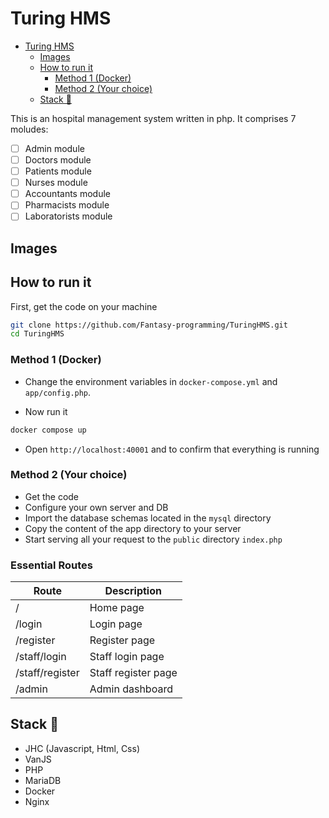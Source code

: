 # Turing HMS

<!--toc:start-->

- [Turing HMS](#turing-hms)
  - [Images](#images)
  - [How to run it](#how-to-run-it)
    - [Method 1 (Docker)](#method-1-docker)
    - [Method 2 (Your choice)](#method-2-your-choice)
  - [Stack 🎉](#stack-🎉)
  <!--toc:end-->

This is an hospital management system written in php. It comprises 7 moludes:

- [ ] Admin module
- [ ] Doctors module
- [ ] Patients module
- [ ] Nurses module
- [ ] Accountants module
- [ ] Pharmacists module
- [ ] Laboratorists module

## Images

## How to run it

First, get the code on your machine

```bash
git clone https://github.com/Fantasy-programming/TuringHMS.git
cd TuringHMS
```

### Method 1 (Docker)

- Change the environment variables in `docker-compose.yml` and `app/config.php`.

- Now run it

```bash
docker compose up
```

- Open `http://localhost:40001` and to confirm that everything is running

### Method 2 (Your choice)

- Get the code
- Configure your own server and DB
- Import the database schemas located in the `mysql` directory
- Copy the content of the app directory to your server
- Start serving all your request to the `public` directory `index.php`

### Essential Routes

| Route           | Description         |
| --------------- | ------------------- |
| /               | Home page           |
| /login          | Login page          |
| /register       | Register page       |
| /staff/login    | Staff login page    |
| /staff/register | Staff register page |
| /admin          | Admin dashboard     |

## Stack 🎉

- JHC (Javascript, Html, Css)
- VanJS
- PHP
- MariaDB
- Docker
- Nginx
